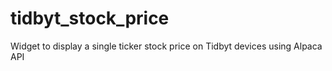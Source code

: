 # tidbyt_stock_price
Widget to display a single ticker stock price on Tidbyt devices using Alpaca API
